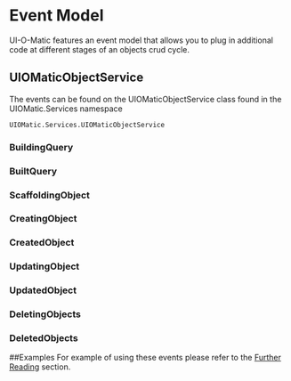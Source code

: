 # Event Model #
UI-O-Matic features an event model that allows you to plug in additional code at different stages of an objects crud cycle.

## UIOMaticObjectService ##

The events can be found on the UIOMaticObjectService class found in the UIOMatic.Services namespace 

    UIOMatic.Services.UIOMaticObjectService

### BuildingQuery ###

### BuiltQuery ###

### ScaffoldingObject ###

### CreatingObject ###
### CreatedObject ###

### UpdatingObject ###
### UpdatedObject ###



### DeletingObjects ###
### DeletedObjects ###

##Examples
For example of using these events please refer to the [Further Reading](11.FurtherReading.md) section.